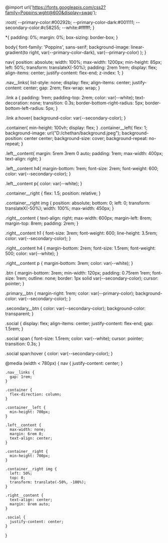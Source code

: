 @import url('https://fonts.googleapis.com/css2?family=Poppins:wght@600&display=swap');

:root{
    --primary-color:#00292b;
    --primary-color-dark:#001111;
    --secondary-color:#c58255;
    --white:#ffffff;
}

*{
    padding: 0%;
    margin: 0%;
    box-sizing: border-box;
}

body{
    font-family: 'Poppins', sans-serif;
    background-image: linear-gradient(to  right,
        var(--primary-color-dark),
        var(--primary-color)
    );
}

nav{
    position: absolute;
    width: 100%;
    max-width: 1200px;
    min-height: 85px;
    left: 50%;
    transform: translateX(-50%);
    padding: 2rem 1rem;
    display: flex;
    align-items: center;
    justify-content: flex-end;
    z-index: 1;
}

.nav__links{
    list-style: none;
    display: flex;
    align-items: center;
    justify-content: center;
    gap: 2rem;
    flex-wrap: wrap;
}

.link a {
    padding: 1rem;
    padding-top: 2rem;
    color: var(--white);
    text-decoration: none;
    transition: 0.3s;
    border-bottom-right-radius: 5px;
    border-bottom-left-radius: 5px;
}

.link a:hover{
    background-color: var(--secondary-color);
}

.container{
    min-height: 100vh;
    display: flex;
}
.container__left{
    flex: 1;
    background-image: url("D:/chethan/background.jpeg");
    background-position: center center; 
    background-size: cover;
    background-repeat: no-repeat;
 }               
 
 .left__content{
    margin: 5rem 3rem 0 auto;
    padding: 1rem;
    max-width: 400px;
    text-align: right;
 }

 .left__content h4{
    margin-bottom: 1rem;
    font-size: 2rem;
    font-weight: 600;
    color: var(--secondary-color);
 }

 .left__content p{
    color: var(--white);
 }

 .container__right {
    flex: 1.5;
    position: relative;
 }      
 
 .container__right img {
    position: absolute;
    bottom: 0;
    left: 0;
    transform: translateX(-50%);
    width: 100%;
    max-width: 450px;
  }
  
  .right__content {
    text-align: right;
    max-width: 600px;
    margin-left: 8rem;
    margin-top: 8rem;
    padding: 2rem;
  }
  
  .right__content h1 {
    font-size: 3rem;
    font-weight: 600;
    line-height: 3.5rem;
    color: var(--secondary-color);
  }
  
  .right__content h4 {
    margin-bottom: 2rem;
    font-size: 1.5rem;
    font-weight: 500;
    color: var(--white);
  }
  
  .right__content p {
    margin-bottom: 3rem;
    color: var(--white);
  }
  
  .btn {
    margin-bottom: 3rem;
    min-width: 120px;
    padding: 0.75rem 1rem;
    font-size: 1rem;
    outline: none;
    border: 1px solid var(--secondary-color);
    cursor: pointer;
  }
  
  .primary__btn {
    margin-right: 1rem;
    color: var(--primary-color);
    background-color: var(--secondary-color);
  }
  
  .secondary__btn {
    color: var(--secondary-color);
    background-color: transparent;
  }
  
  .social {
    display: flex;
    align-items: center;
    justify-content: flex-end;
    gap: 1.5rem;
  }
  
  .social span {
    font-size: 1.5rem;
    color: var(--white);
    cursor: pointer;
    transition: 0.3s;
  }
  
  .social span:hover {
    color: var(--secondary-color);
  }
  
  @media (width < 780px) {
    nav {
      justify-content: center;
    }
  
    .nav__links {
      gap: 1rem;
    }
  
    .container {
      flex-direction: column;
    }
  
    .container__left {
      min-height: 700px;
    }
  
    .left__content {
      max-width: none;
      margin: 6rem 0;
      text-align: center;
    }
  
    .container__right {
      min-height: 700px;
    }
  
    .container__right img {
      left: 50%;
      top: 0;
      transform: translate(-50%, -100%);
    }
  
    .right__content {
      text-align: center;
      margin: 8rem auto;
    }
  
    .social {
      justify-content: center;
    }
  }
